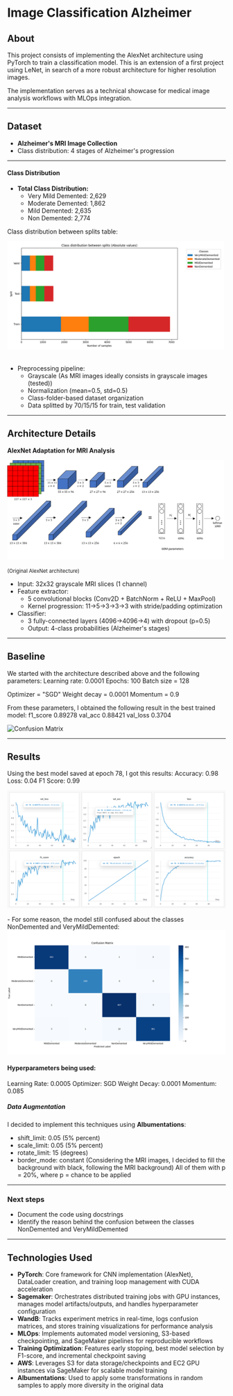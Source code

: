 # Image Classification Alzheimer

## About

This project consists of implementing the AlexNet architecture using PyTorch to train a classification model.
This is an extension of a first project using LeNet, in search of a more robust architecture for higher resolution images.

The implementation serves as a technical showcase for medical image analysis workflows with MLOps integration.

----------------

## Dataset
- **Alzheimer's MRI Image Collection**
- Class distribution: 4 stages of Alzheimer's progression
---------------------------------
#### Class Distribution

- **Total Class Distribution:**
  - Very Mild Demented: 2,629
  - Moderate Demented: 1,862
  - Mild Demented: 2,635
  - Non Demented: 2,774

Class distribution between splits table:

<img src="data/notes/Figure_2.png" alt="Confusion Matrix" width="500"/>
<br></br>

- Preprocessing pipeline:
  - Grayscale (As MRI images ideally consists in grayscale images (tested))
  - Normalization (mean=0.5, std=0.5)
  - Class-folder-based dataset organization
  - Data splitted by 70/15/15 for train, test validation

--------------------

## Architecture Details
**AlexNet Adaptation for MRI Analysis**

<img src="data/notes/alexnet_arch.png" alt="AlexNet architecture" width="500"/>
<p><small>(Original AlexNet architecture)</small></p>

- Input: 32x32 grayscale MRI slices (1 channel)
- Feature extractor:
  - 5 convolutional blocks (Conv2D + BatchNorm + ReLU + MaxPool)
  - Kernel progression: 11→5→3→3→3 with stride/padding optimization
- Classifier:
  - 3 fully-connected layers (4096→4096→4) with dropout (p=0.5)
  - Output: 4-class probabilities (Alzheimer's stages)

---------------

## Baseline

We started with the architecture described above and the following parameters:
Learning rate: 0.0001
Epochs: 100
Batch size = 128

Optimizer = "SGD"
Weight decay = 0.0001
Momentum = 0.9

From these parameters, I obtained the following result in the best trained model:
f1_score 0.89278
val_acc 0.88421
val_loss 0.3704

<img src="wandb/offline-run-20250304_195409-cad-alexnet-classification-RGB-2025-03-04-19-48-33-470-a3dh41-algo-1/files/media/images/confusion_matrix_image_100_34ec8d483df2e72a2f4b.png" alt="Confusion Matrix" width="500"/>

--------------

## Results

Using the best model saved at epoch 78, I got this results:
Accuracy: 0.98
Loss: 0.04
F1 Score: 0.99

<img src="data/notes/val_chart.png">



<p>
<p>
- For some reason, the model still confused about the classes NonDemented and VeryMildDemented:

<img src= "data/notes/Figure_1.png">

#### Hyperparameters being used:
Learning Rate: 0.0005
Optimizer: SGD
Weight Decay: 0.0001
Momentum: 0.085

##### Data Augmentation

I decided to implement this techniques using **Albumentations**:
- shift_limit: 0.05 (5% percent)
- scale_limit: 0.05 (5% percent)
- rotate_limit: 15 (degrees)
- border_mode: constant (Considering the MRI images, I decided to fill the background with black, following the MRI background)
All of them with p = 20%, where p = chance to be applied 

------------------------

### Next steps

- Document the code using docstrings
- Identify the reason behind the confusion between the classes NonDemented and VeryMildDemented

-----------------


## Technologies Used
- **PyTorch**: Core framework for CNN implementation (AlexNet), DataLoader creation, and training loop management with CUDA acceleration
- **Sagemaker**: Orchestrates distributed training jobs with GPU instances, manages model artifacts/outputs, and handles hyperparameter configuration
- **WandB**: Tracks experiment metrics in real-time, logs confusion matrices, and stores training visualizations for performance analysis
- **MLOps**: Implements automated model versioning, S3-based checkpointing, and SageMaker pipelines for reproducible workflows
- **Training Optimization**: Features early stopping, best model selection by F1-score, and incremental checkpoint saving
- **AWS**: Leverages S3 for data storage/checkpoints and EC2 GPU instances via SageMaker for scalable model training
- **Albumentations**: Used to apply some transformations in random samples to apply more diversity in the original data







